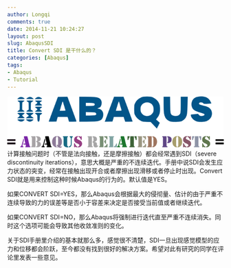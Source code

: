 ```yaml
---
author: Longqi
comments: true
date: 2014-11-21 10:24:27
layout: post
slug: AbaqusSDI
title: Convert SDI 是干什么的？
categories: [Abaqus]
tags:
- Abaqus
- Tutorial
---
```

![Abaqus Related Post](/public/images/abaqus.png)
计算接触问题时（不管是法向接触，还是摩擦接触）都会经常遇到SDI（severe discontinuity iterations），意思大概是严重的不连续迭代。手册中说SDI会发生应力状态的突变，经常在接触出现开合或者摩擦出现滑移或者停止时出现。Convert SDI就是用来控制这种时候Abaqus的行为的。默认值是YES。

如果CONVERT SDI=YES，那么Abaqus会根据最大的侵彻量、估计的由于严重不连续导致的力的误差等是否小于容差来决定是否接受当前值或者继续迭代。

如果CONVERT SDI=NO，那么Abaqus将强制进行迭代直至严重不连续消失。同时这个选项可能会导致其他收敛准则的变化。

关于SDI手册里介绍的基本就那么多，感觉很不清楚，SDI一旦出现感觉模型的应力和位移都会阶跃，至今都没有找到很好的解决方案。希望对此有研究的同学在评论里发表一些意见。
